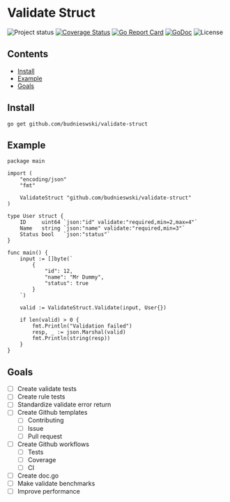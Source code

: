 # Validate Struct
![Project status](https://img.shields.io/badge/version-0.1.0-green.svg)
[![Coverage Status](https://coveralls.io/repos/github/budnieswski/validate-struct/badge.svg?branch=main)](https://coveralls.io/github/budnieswski/validate-struct?branch=main)
[![Go Report Card](https://goreportcard.com/badge/github.com/budnieswski/validate-struct)](https://goreportcard.com/report/github.com/budnieswski/validate-struct)
[![GoDoc](https://godoc.org/github.com/budnieswski/validate-struct?status.svg)](https://pkg.go.dev/github.com/budnieswski/validate-struct)
![License](https://img.shields.io/dub/l/vibe-d.svg)


## Contents
- [Install](#install)
- [Example](#example)
- [Goals](#goals)

## Install
```
go get github.com/budnieswski/validate-struct
```

## Example
```golang
package main

import (
	"encoding/json"
	"fmt"

	ValidateStruct "github.com/budnieswski/validate-struct"
)

type User struct {
	ID     uint64 `json:"id" validate:"required,min=2,max=4"`
	Name   string `json:"name" validate:"required,min=3"`
	Status bool   `json:"status"`
}

func main() {
	input := []byte(`
		{
			"id": 12,
			"name": "Mr Dummy",
			"status": true
		}
	`)

	valid := ValidateStruct.Validate(input, User{})

	if len(valid) > 0 {
		fmt.Println("Validation failed")
		resp, _ := json.Marshal(valid)
		fmt.Println(string(resp))
	}
}
```

## Goals
- [ ] Create validate tests
- [ ] Create rule tests
- [ ] Standardize validate error return
- [ ] Create Github templates
	- [ ] Contributing
	- [ ] Issue
	- [ ] Pull request
- [ ] Create Github workflows
	- [ ] Tests
	- [ ] Coverage
	- [ ] CI
- [ ] Create doc.go
- [ ] Make validate benchmarks
- [ ] Improve performance